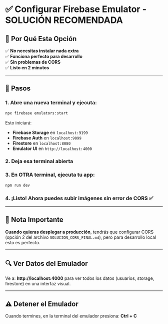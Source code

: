 # ✅ Configurar Firebase Emulator - SOLUCIÓN RECOMENDADA

## 🎯 Por Qué Esta Opción

✅ **No necesitas instalar nada extra**  
✅ **Funciona perfecto para desarrollo**  
✅ **Sin problemas de CORS**  
✅ **Listo en 2 minutos**  

---

## 🚀 Pasos

### 1. Abre una nueva terminal y ejecuta:
```bash
npx firebase emulators:start
```

Esto iniciará:
- **Firebase Storage** en `localhost:9199`
- **Firebase Auth** en `localhost:9099`  
- **Firestore** en `localhost:8080`
- **Emulator UI** en `http://localhost:4000`

### 2. Deja esa terminal abierta

### 3. En OTRA terminal, ejecuta tu app:
```bash
npm run dev
```

### 4. ¡Listo! Ahora puedes subir imágenes sin error de CORS ✅

---

## 📝 Nota Importante

**Cuando quieras desplegar a producción**, tendrás que configurar CORS (opción 2 del archivo `SOLUCION_CORS_FINAL.md`), pero para desarrollo local esto es perfecto.

---

## 🔍 Ver Datos del Emulador

Ve a: **http://localhost:4000** para ver todos los datos (usuarios, storage, firestore) en una interfaz visual.

---

## ⚠️ Detener el Emulador

Cuando termines, en la terminal del emulador presiona: **Ctrl + C**
